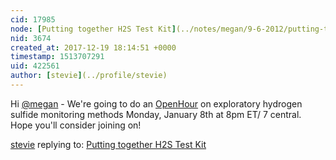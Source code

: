 ```yaml
---
cid: 17985
node: [Putting together H2S Test Kit](../notes/megan/9-6-2012/putting-together-h2s-test-kit)
nid: 3674
created_at: 2017-12-19 18:14:51 +0000
timestamp: 1513707291
uid: 422561
author: [stevie](../profile/stevie)
---
```


Hi [@megan](/profile/megan) - We're going to do an [OpenHour](www.publiclab.org/openhour) on exploratory hydrogen sulfide monitoring methods Monday, January 8th at 8pm ET/ 7 central. Hope you'll consider joining on! 

[stevie](../profile/stevie) replying to: [Putting together H2S Test Kit](../notes/megan/9-6-2012/putting-together-h2s-test-kit)

